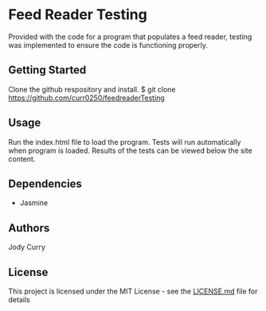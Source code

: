 # Feed Reader Testing 
Provided with the code for a program that populates a feed reader, testing was implemented to ensure the code is functioning properly.


## Getting Started

Clone the github respository and install. 
$ git clone https://github.com/curr0250/feedreaderTesting


## Usage

Run the index.html file to load the program.
Tests will run automatically when program is loaded.
Results of the tests can be viewed below the site content.


## Dependencies

* Jasmine


## Authors

Jody Curry


## License

This project is licensed under the MIT License - see the [LICENSE.md](LICENSE.md) file for details


